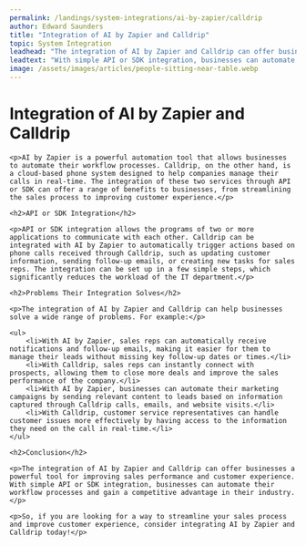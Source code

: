 ```yaml
---
permalink: /landings/system-integrations/ai-by-zapier/calldrip
author: Edward Saunders
title: "Integration of AI by Zapier and Calldrip"
topic: System Integration
leadhead: "The integration of AI by Zapier and Calldrip can offer businesses a powerful tool for improving sales performance and customer experience"
leadtext: "With simple API or SDK integration, businesses can automate their workflow processes and gain a competitive advantage in their industry."
image: /assets/images/articles/people-sitting-near-table.webp
---
```

<div class="arttext">	<h1>Integration of AI by Zapier and Calldrip</h1>

	<p>AI by Zapier is a powerful automation tool that allows businesses to automate their workflow processes. Calldrip, on the other hand, is a cloud-based phone system designed to help companies manage their calls in real-time. The integration of these two services through API or SDK can offer a range of benefits to businesses, from streamlining the sales process to improving customer experience.</p>

	<h2>API or SDK Integration</h2>

	<p>API or SDK integration allows the programs of two or more applications to communicate with each other. Calldrip can be integrated with AI by Zapier to automatically trigger actions based on phone calls received through Calldrip, such as updating customer information, sending follow-up emails, or creating new tasks for sales reps. The integration can be set up in a few simple steps, which significantly reduces the workload of the IT department.</p>

	<h2>Problems Their Integration Solves</h2>

	<p>The integration of AI by Zapier and Calldrip can help businesses solve a wide range of problems. For example:</p>

	<ul>
		<li>With AI by Zapier, sales reps can automatically receive notifications and follow-up emails, making it easier for them to manage their leads without missing key follow-up dates or times.</li>
		<li>With Calldrip, sales reps can instantly connect with prospects, allowing them to close more deals and improve the sales performance of the company.</li>
		<li>With AI by Zapier, businesses can automate their marketing campaigns by sending relevant content to leads based on information captured through Calldrip calls, emails, and website visits.</li>
		<li>With Calldrip, customer service representatives can handle customer issues more effectively by having access to the information they need on the call in real-time.</li>
	</ul>

	<h2>Conclusion</h2>

	<p>The integration of AI by Zapier and Calldrip can offer businesses a powerful tool for improving sales performance and customer experience. With simple API or SDK integration, businesses can automate their workflow processes and gain a competitive advantage in their industry.</p>

	<p>So, if you are looking for a way to streamline your sales process and improve customer experience, consider integrating AI by Zapier and Calldrip today!</p>
</div>